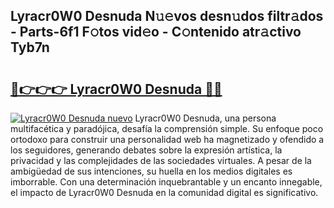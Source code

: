 ## Lyracr0W0 Desnuda N𝚞𝚎vos desn𝚞dos filtr𝚊dos - Parts-6f1 F𝚘tos vid𝚎o - C𝚘ntenido atr𝚊ctivo Tyb7n

# <h2><a href="http://mb4a8c.tromn.icu/?c=Lyracr0W0+Desnuda">🔗👉👉👉 Lyracr0W0 Desnuda 🔗🔗</a></h2>

[![Lyracr0W0 Desnuda nuevo](https://i.imgur.com/pEAQMta.gif)](http://mb4a8c.tromn.icu/?c=Lyracr0W0+Desnuda)
Lyracr0W0 Desnuda, una persona multifacética y paradójica, desafía la comprensión simple. Su enfoque poco ortodoxo para construir una personalidad web ha magnetizado y ofendido a los seguidores, generando debates sobre la expresión artística, la privacidad y las complejidades de las sociedades virtuales. A pesar de la ambigüedad de sus intenciones, su huella en los medios digitales es imborrable. Con una determinación inquebrantable y un encanto innegable, el impacto de Lyracr0W0 Desnuda en la comunidad digital es significativo.
